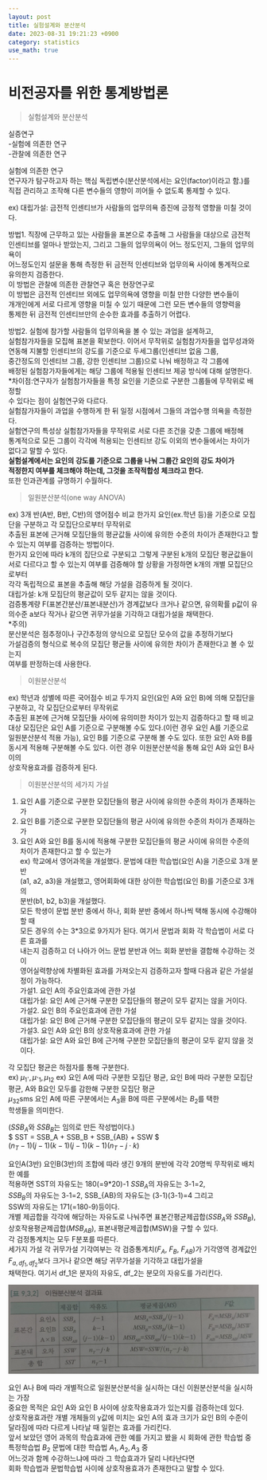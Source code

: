 ```yaml
---
layout: post
title: 실험설계와 분산분석 
date: 2023-08-31 19:21:23 +0900
category: statistics 
use_math: true
---
```

# 비전공자를 위한 통계방법론    
> 실험설계와 분산분석    

실증연구  
-실험에 의존한 연구  
-관찰에 의존한 연구  
  
실험에 의존한 연구  
연구자가 탐구하고자 하는 핵심 독립변수(분산분석에서는 요인(factor)이라고 함.)를  
직접 관리하고 조작해 다른 변수들의 영향이 끼어들 수 없도록 통제할 수 있다.  
  
ex) 대립가설: 금전적 인센티브가 사람들의 업무의욕 증진에 긍정적 영향을 미칠 것이다.  

방법1. 직장에 근무하고 있는 사람들을 표본으로 추출해 그 사람들을 대상으로 금전적  
인센티브를 얼마나 받았는지, 그리고 그들의 업무의욕이 어느 정도인지, 그들의 업무의욕이  
어느정도인지 설문을 통해 측정한 뒤 금전적 인센티브와 업무의욕 사이에 통계적으로  
유의한지 검증한다.  
이 방법은 관찰에 의존한 관찰연구 혹은 현장연구로  
이 방법은 금전적 인센티브 외에도 업무의욕에 영향을 미칠 만한 다양한 변수들이  
개개인에게 서로 다르게 영향을 미칠 수 있기 때문에 그런 모든 변수들의 영향력을  
통제한 뒤 금전적 인센티브만의 순수한 효과를 추출하기 어렵다.  
  
방법2. 실험에 참가할 사람들의 업무의욕을 볼 수 있는 과업을 설계하고,  
실험참가자들을 모집해 표본을 확보한다. 이어서 무작위로 실험참가자들을 업무성과와  
연동해 지불할 인센티브의 강도를 기준으로 두세그룹(인센티브 없음 그룹,  
중간정도의 인센티브 그룹, 강한 인센티브 그룹)으로 나눠 배정하고 각 그룹에  
배정된 실험참가자들에게는 해당 그룹에 적용될 인센티브 제공 방식에 대해 설명한다.  
*차이점:연구자가 실험참가자들을 특정 요인을 기준으로 구분한 그룹들에 무작위로 배정할  
수 있다는 점이 실험연구와 다르다.  
실험참가자들이 과업을 수행하게 한 뒤 일정 시점에서 그들의 과업수행 의욕을 측정한다.  
실험연구의 특성상 실험참가자들을 무작위로 서로 다른 조건을 갖춘 그룹에 배정해  
통계적으로 모든 그룹이 각각에 적용되는 인센티브 강도 이외의 변수들에서는 차이가  
없다고 말할 수 있다.  
**실험설계에서는 요인의 강도를 기준으로 그룹을 나눠 그룹간 요인의 강도 차이가**  
**적정한지 여부를 체크해야 하는데, 그것을 조작적합성 체크라고 한다.**  
또한 인과관계를 규명하기 수월하다.  
  
> 일원분산분석(one way ANOVA)  

ex) 3개 반(A반, B반, C반)의 영어점수 비교
한가지 요인(ex.학년 등)을 기준으로 모집단을 구분하고 각 모집단으로부터 무작위로  
추출된 표본에 근거해 모집단들의 평균값들 사이에 유의한 수준의 차이가 존재한다고 할 수 있는지 여부를 검증하는 방법이다.  
한가지 요인에 따라 k개의 집단으로 구분되고 그렇게 구분된 k개의 모집단 평균값들이  
서로 다르다고 할 수 있는지 여부를 검증해야 할 상황을 가정하면 k개의 개별 모집단으로부터  
각각 독립적으로 표본을 추출해 해당 가설을 검증하게 될 것이다.  
대립가설: k개 모집단의 평균값이 모두 같지는 않을 것이다.  
검증통계량 F(표본간분산/표본내분산)가 경계값보다 크거나 같으면, 유의확률 p값이 
유의수준 a보다 작거나 같으면 귀무가설을 기각하고 대립가설을 채택한다.  
*주의)  
분산분석은 점추정이나 구간추정의 양식으로 모집단 모수의 값을 추정하기보다  
가설검증의 형식으로 복수의 모집단 평균들 사이에 유의한 차이가 존재한다고 볼 수 있는지  
여부를 판정하는데 사용한다.  
  
> 이원분산분석  

ex) 학년과 성별에 따른 국어점수 비교
두가지 요인(요인 A와 요인 B)에 의해 모집단을 구분하고, 각 모집단으로부터 무작위로  
추출된 표본에 근거해 모집단들 사이에 유의미한 차이가 있는지 검증하다고 할 때 
비교대상 모집단은 요인 A를 기준으로 구분해볼 수도 있다.(이런 경우 요인 A를 기준으로  
일원분산분석 적용 가능), 요인 B를 기준으로 구분해 볼 수도 있다. 또한 요인 A와 B를  
동시게 적용해 구분해볼 수도 있다. 이런 경우 이원분산분석을 통해 요인 A와 요인 B사이의  
상호작용효과를 검증하게 된다.  

> 이원분산분석의 세가지 가설   

1. 요인 A를 기준으로 구분한 모집단들의 평균 사이에 유의한 수준의 차이가 존재하는가  
2. 요인 B를 기준으로 구분한 모집단들의 평균 사이에 유의한 수준의 차이가 존재하는가  
3. 요인 A와 요인 B를 동시에 적용해 구분한 모집단들의 평균 사이에 유의한 수준의   
  차이가 존재한다고 할 수 있는가  
ex) 학교에서 영어과목을 개설했다. 문법에 대한 학습법(요인 A)을 기준으로 3개 분반  
(a1, a2, a3)을 개설했고, 영어회화에 대한 상이한 학습법(요인 B)를 기준으로 3개의  
분반(b1, b2, b3)을 개설했다.  
모든 학생이 문법 분반 중에서 하나, 회화 분반 중에서 하나씩 택해 동시에 수강해야할 때  
모든 경우의 수는 3*3으로 9가지가 된다. 여기서 문법과 회화 각 학습법이 서로 다른 효과를  
내는지 검증하고 더 나아가 어느 문법 분반과 어느 회화 분반을 결합해 수강하는 것이  
영어실력향상에 차별화된 효과를 가져오는지 검증하고자 할때 다음과 같은 가설설정이 가능하다.  
가설1. 요인 A의 주요인효과에 관한 가설  
대립가설: 요인 A에 근거해 구분한 모집단들의 평균이 모두 같지는 않을 거이다.  
가설2. 요인 B의 주요인효과에 관한 가설  
대립가설: 요인 B에 근거해 구분한 모집단들의 평균이 모두 같지는 않을 것이다.  
가설3. 요인 A와 요인 B의 상호작용효과에 관한 가설  
대립가설: 요안 A와 요인 B에 근거해 구분한 모집단들의 평균이 모두 같지 않을 것이다.  
  
각 모집단 평균은 하점자를 통해 구분한다.  
ex) $\mu_1\cdot, \mu\cdot_1, \mu_{12}$ 
ex) 요인 A에 따라 구분한 모집단 평균, 요인 B에 따라 구분한 모집단 평균, A와 B요인   모두를 감한해 구분한 모집단 평균  
$\mu_{32}$sms 요인 A에 따른 구분에서는 $A_3$을 B에 따른 구분에서는 $B_2$를 택한  
학생들을 의미한다.   
  
($SSB_A$와 $SSB_B$는 임의로 만든 작성법이다.)  
$  SST = SSB_A + SSB_B + SSB_{AB} + SSW  $  
$(n_T-1) (j-1)   (k-1)  (j-1)(k-1) (n_T-j \cdot k)$  
  
요인A(3반) 요인B(3반)의 조합에 따라 생긴 9개의 분반에 각각 20명씩 무작위로 배치한 예를  
적용하면 SST의 자유도는 180(=9*20)-1 $SSB_A$의 자유도는 3-1=2,  
$SSB_B$의 자유도는 3-1=2, SSB_{AB}의 자유도는 (3-1)(3-1)=4 그리고  
SSW의 자유도는 171(=180-9)등이다.  
개별 제곱합을 각각에 해당하는 자유도로 나눠주면 표본간평균제곱합($SSB_A$와 $SSB_B$),  
상호작용평균제곱합($MSB_{AB}$), 표본내평균제곱합(MSW)을 구할 수 있다.  
각 검정통계치는 모두 F분포를 따른다.  
세가지 가설 각 귀무가설 기각여부는 각 검증통계치($F_A$, $F_B$, $F_{AB}$)가 기각영역 경계값인 $F_{a, df_1, df_2}$보다 크거나 같으면 해당 귀무가설을 기각하고 대립가설을  
채택한다. 여기서 df_1은 분자의 자유도, df_2는 분모의 자유도를 가리킨다.  
  
![이원분산분석 결과표](https://github.com/shina1221/shina1221.github.io/blob/main/_posts/%EB%8F%84%EC%84%9C/%EB%B9%84%EC%A0%84%EA%B3%B5%EC%9E%90%EB%A5%BC%20%EC%9C%84%ED%95%9C%20%ED%86%B5%EA%B3%84%EB%B0%A9%EB%B2%95%EB%A1%A0/img/%EC%9D%B4%EC%9B%90%EB%B6%84%EC%82%B0%EB%B6%84%EC%84%9D%20%EA%B2%B0%EA%B3%BC%ED%91%9C.jpg)  
  
요인 A나 B에 따라 개별적으로 일원분산분석을 실시하는 대신 이원분산분석을 실시하는 가장  
중요한 목적은 요인 A와 요인 B 사이에 상호작용효과가 있는지를 검증하는데 있다.  
상호작용효과란 개별 개체들의 y값에 미치는 요인 A의 효과 크기가 요인 B의 수준이  
달라짐에 따라 다르게 나타날 때 일컫는 효과를 가리킨다.  
앞서 보았던 영어 과목의 학습효과에 관한 예를 가지고 봤을 시 
회화에 관한 학습법 중 특정학습법 $B_2$ 문법에 대한 학습법 $A_1, A_2, A_3$ 중  
어느것과 함께 수강하느냐에 따라 그 학습효과가 달리 나타난다면  
회화 학습법과 문법학습법 사이에 상호작용효과가 존재한다고 말할 수 있다.  


